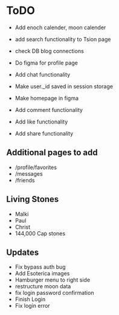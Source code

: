 # ToDO
- Add enoch calender, moon calender
- add search functionality to Tsion page
- check DB blog connections

- Do figma for profile page
- Add chat functionality
- Make user._id saved in session storage
- Make homepage in figma
- Add comment functionality
- Add like functionality
- Add share functionality


## Additional pages to add
- /profile/favorites
- /messages
- /friends

## Living Stones
- Malki
- Paul
- Christ
- 144,000 Cap stones
 
## Updates
- Fix bypass auth bug
- Add Esoterica images
- Hamburger menu to right side
- restructure moon data
- fix login password confirmation
- Finish Login
- Fix login error